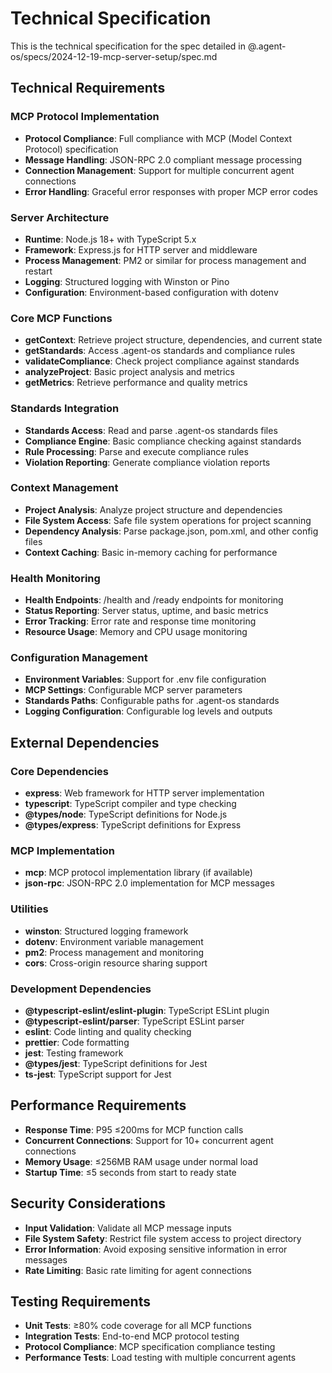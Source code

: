 # Technical Specification

This is the technical specification for the spec detailed in @.agent-os/specs/2024-12-19-mcp-server-setup/spec.md

## Technical Requirements

### MCP Protocol Implementation
- **Protocol Compliance**: Full compliance with MCP (Model Context Protocol) specification
- **Message Handling**: JSON-RPC 2.0 compliant message processing
- **Connection Management**: Support for multiple concurrent agent connections
- **Error Handling**: Graceful error responses with proper MCP error codes

### Server Architecture
- **Runtime**: Node.js 18+ with TypeScript 5.x
- **Framework**: Express.js for HTTP server and middleware
- **Process Management**: PM2 or similar for process management and restart
- **Logging**: Structured logging with Winston or Pino
- **Configuration**: Environment-based configuration with dotenv

### Core MCP Functions
- **getContext**: Retrieve project structure, dependencies, and current state
- **getStandards**: Access .agent-os standards and compliance rules
- **validateCompliance**: Check project compliance against standards
- **analyzeProject**: Basic project analysis and metrics
- **getMetrics**: Retrieve performance and quality metrics

### Standards Integration
- **Standards Access**: Read and parse .agent-os standards files
- **Compliance Engine**: Basic compliance checking against standards
- **Rule Processing**: Parse and execute compliance rules
- **Violation Reporting**: Generate compliance violation reports

### Context Management
- **Project Analysis**: Analyze project structure and dependencies
- **File System Access**: Safe file system operations for project scanning
- **Dependency Analysis**: Parse package.json, pom.xml, and other config files
- **Context Caching**: Basic in-memory caching for performance

### Health Monitoring
- **Health Endpoints**: /health and /ready endpoints for monitoring
- **Status Reporting**: Server status, uptime, and basic metrics
- **Error Tracking**: Error rate and response time monitoring
- **Resource Usage**: Memory and CPU usage monitoring

### Configuration Management
- **Environment Variables**: Support for .env file configuration
- **MCP Settings**: Configurable MCP server parameters
- **Standards Paths**: Configurable paths for .agent-os standards
- **Logging Configuration**: Configurable log levels and outputs

## External Dependencies

### Core Dependencies
- **express**: Web framework for HTTP server implementation
- **typescript**: TypeScript compiler and type checking
- **@types/node**: TypeScript definitions for Node.js
- **@types/express**: TypeScript definitions for Express

### MCP Implementation
- **mcp**: MCP protocol implementation library (if available)
- **json-rpc**: JSON-RPC 2.0 implementation for MCP messages

### Utilities
- **winston**: Structured logging framework
- **dotenv**: Environment variable management
- **pm2**: Process management and monitoring
- **cors**: Cross-origin resource sharing support

### Development Dependencies
- **@typescript-eslint/eslint-plugin**: TypeScript ESLint plugin
- **@typescript-eslint/parser**: TypeScript ESLint parser
- **eslint**: Code linting and quality checking
- **prettier**: Code formatting
- **jest**: Testing framework
- **@types/jest**: TypeScript definitions for Jest
- **ts-jest**: TypeScript support for Jest

## Performance Requirements

- **Response Time**: P95 ≤200ms for MCP function calls
- **Concurrent Connections**: Support for 10+ concurrent agent connections
- **Memory Usage**: ≤256MB RAM usage under normal load
- **Startup Time**: ≤5 seconds from start to ready state

## Security Considerations

- **Input Validation**: Validate all MCP message inputs
- **File System Safety**: Restrict file system access to project directory
- **Error Information**: Avoid exposing sensitive information in error messages
- **Rate Limiting**: Basic rate limiting for agent connections

## Testing Requirements

- **Unit Tests**: ≥80% code coverage for all MCP functions
- **Integration Tests**: End-to-end MCP protocol testing
- **Protocol Compliance**: MCP specification compliance testing
- **Performance Tests**: Load testing with multiple concurrent agents
